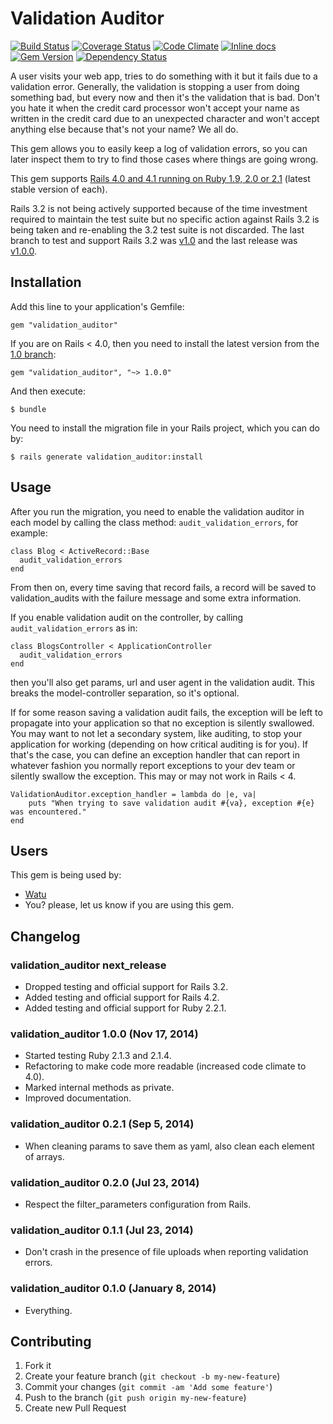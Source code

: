 # Validation Auditor

[![Build Status](https://travis-ci.org/pupeno/validation_auditor.png?branch=master)](https://travis-ci.org/pupeno/validation_auditor)
[![Coverage Status](https://coveralls.io/repos/pupeno/validation_auditor/badge.png?branch=master)](https://coveralls.io/r/pupeno/validation_auditor?branch=master)
[![Code Climate](https://codeclimate.com/github/pupeno/validation_auditor.png)](https://codeclimate.com/github/pupeno/validation_auditor)
[![Inline docs](http://inch-ci.org/github/pupeno/validation_auditor.png?branch=master)](http://inch-ci.org/github/pupeno/validation_auditor)
[![Gem Version](https://badge.fury.io/rb/validation_auditor.png)](http://badge.fury.io/rb/validation_auditor)
[![Dependency Status](https://gemnasium.com/pupeno/validation_auditor.svg)](https://gemnasium.com/pupeno/validation_auditor)

A user visits your web app, tries to do something with it but it fails due to a validation error. Generally, the
validation is stopping a user from doing something bad, but every now and then it's the validation that is bad. Don't
you hate it when the credit card processor won't accept your name as written in the credit card due to an unexpected
character and won't accept anything else because that's not your name? We all do.

This gem allows you to easily keep a log of validation errors, so you can later inspect them to try to find those cases
where things are going wrong.

This gem supports
[Rails 4.0 and 4.1 running on Ruby 1.9, 2.0 or 2.1](https://travis-ci.org/pupeno/validation_auditor) (latest stable
version of each).

Rails 3.2 is not being actively supported because of the time investment required to maintain the test
suite but no specific action against Rails 3.2 is being taken and re-enabling the 3.2 test suite is not discarded. The
last branch to test and support Rails 3.2 was [v1.0](https://github.com/pupeno/validation_auditor/tree/v1.0) and the last
release was [v1.0.0](https://github.com/pupeno/validation_auditor/releases/tag/v1.0.0).

## Installation

Add this line to your application's Gemfile:

    gem "validation_auditor"

If you are on Rails < 4.0, then you need to install the latest version from the
[1.0 branch](https://github.com/pupeno/validation_auditor/tree/v1.0):

    gem "validation_auditor", "~> 1.0.0"

And then execute:

    $ bundle

You need to install the migration file in your Rails project, which you can do by:

    $ rails generate validation_auditor:install

## Usage

After you run the migration, you need to enable the validation auditor in each model by calling the class method:
`audit_validation_errors`, for example:

    class Blog < ActiveRecord::Base
      audit_validation_errors
    end

From then on, every time saving that record fails, a record will be saved to validation_audits with the failure message
and some extra information.

If you enable validation audit on the controller, by calling `audit_validation_errors` as in:

    class BlogsController < ApplicationController
      audit_validation_errors
    end

then you'll also get params, url and user agent in the validation audit. This breaks the model-controller separation, so
it's optional.

If for some reason saving a validation audit fails, the exception will be left to propagate into your application so
that no exception is silently swallowed. You may want to not let a secondary system, like auditing, to stop your
application for working (depending on how critical auditing is for you). If that's the case, you can define an
exception handler that can report in whatever fashion you normally report exceptions to your dev team or silently
swallow the exception. This may or may not work in Rails < 4.

    ValidationAuditor.exception_handler = lambda do |e, va|
        puts "When trying to save validation audit #{va}, exception #{e} was encountered."
    end

## Users

This gem is being used by:

- [Watu](https://watuapp.com)
- You? please, let us know if you are using this gem.

## Changelog

### validation_auditor next_release
- Dropped testing and official support for Rails 3.2.
- Added testing and official support for Rails 4.2.
- Added testing and official support for Ruby 2.2.1.

### validation_auditor 1.0.0 (Nov 17, 2014)
- Started testing Ruby 2.1.3 and 2.1.4.
- Refactoring to make code more readable (increased code climate to 4.0).
- Marked internal methods as private.
- Improved documentation.

### validation_auditor 0.2.1 (Sep 5, 2014)
- When cleaning params to save them as yaml, also clean each element of arrays.

### validation_auditor 0.2.0 (Jul 23, 2014)
- Respect the filter_parameters configuration from Rails.

### validation_auditor 0.1.1 (Jul 23, 2014)
- Don't crash in the presence of file uploads when reporting validation errors.

### validation_auditor 0.1.0 (January 8, 2014)
- Everything.

## Contributing

1. Fork it
2. Create your feature branch (`git checkout -b my-new-feature`)
3. Commit your changes (`git commit -am 'Add some feature'`)
4. Push to the branch (`git push origin my-new-feature`)
5. Create new Pull Request
